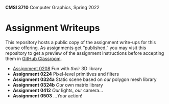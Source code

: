 **CMSI 3710** Computer Graphics, Spring 2022

# Assignment Writeups
This repository hosts a public copy of the assignment write-ups for this course offering. As assignments get “published,” you may visit this repository to get a preview of the assignment instructions before accepting them in [GitHub Classroom](https://classroom.github.com).

- [Assignment 0208](./their-3d-library.md) Fun with _their_ 3D library
- **Assignment 0224** Pixel-level primitives and filters
- **Assignment 0324a** Static scene based on _our_ polygon mesh library
- **Assignment 0324b** _Our_ own matrix library
- **Assignment 0412** _Our_ lights, _our_ camera…
- **Assignment 0503** …_Your_ action!
